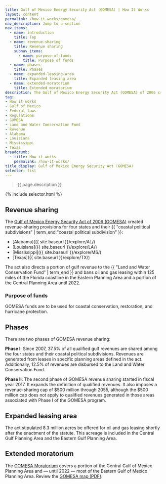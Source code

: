 ```yaml
---
title: Gulf of Mexico Energy Security Act (GOMESA) | How It Works
layout: content
permalink: /how-it-works/gomesa/
nav_description: Jump to a section
nav_items:
  - name: introduction
    title: Top
  - name: revenue-sharing
    title: Revenue sharing
    subnav_items:
      - name: purpose-of-funds
        title: Purpose of funds
  - name: phases
    title: Phases
  - name: expanded-leasing-area
    title: Expanded leasing area
  - name: extended-moratorium
    title: Extended moratorium
description: The Gulf of Mexico Energy Security Act (GOMESA) of 2006 created a revenue-sharing model for oil- and gas-producing gulf states. Under the act, Alabama, Louisiana, Mississippi, and Texas receive a portion of the revenue generated from oil and gas production offshore in the Gulf of Mexico. The act also directs a portion of revenue to the Land and Water Conservation Fund.
tag:
- How it works
- Gulf of Mexico
- Federal laws
- Regulations
- GOMESA
- Land and Water Conservation Fund
- Revenue
- Alabama
- Louisiana
- Mississippi
- Texas
breadcrumb:
  - title: How it works
    permalink: /how-it-works/
title_display: Gulf of Mexico Energy Security Act (GOMESA)
selector: list
---
```


> {{ page.description }}

{% include selector.html %}

## Revenue sharing
The [Gulf of Mexico Energy Security Act of 2006 (GOMESA)](https://www.boem.gov/GOMESA/) created revenue-sharing provisions for four states and their {{ "coastal political subdivisions" | term_end:"coastal political subdivision" }}:

* [Alabama]({{ site.baseurl }}/explore/AL/)
* [Louisiana]({{ site.baseurl }}/explore/LA/)
* [Mississippi]({{ site.baseurl }}/explore/MS/)
* [Texas]({{ site.baseurl }}/explore/TX/)

The act also directs a portion of gulf revenue to the {{ "Land and Water Conservation Fund" | term_end }} and bans oil and gas leasing within 125 miles of the Florida coastline in the Eastern Planning Area and a portion of the Central Planning Area until 2022.

### Purpose of funds
GOMESA funds are to be used for coastal conservation, restoration, and hurricane protection.

## Phases
There are two phases of GOMESA revenue sharing:

**Phase I**: Since 2007, 37.5% of all qualified gulf revenues are shared among the four states and their coastal political subdivisions. Revenues are generated from leases in specific planning areas defined in the act. Additionally, 12.5% of revenues are disbursed to the Land and Water Conservation Fund.

**Phase II**: The second phase of GOMESA revenue sharing started in fiscal year 2017. It expands the definition of qualified revenues. It also imposes a revenue-sharing cap of $500 million through 2055, although the $500 million cap does not apply to qualified revenues generated in those areas associated with Phase I of the GOMESA program.

## Expanded leasing area
The act stipulated 8.3 million acres be offered for oil and gas leasing shortly after the enactment of the statute. This acreage is included in the Central Gulf Planning Area and the Eastern Gulf Planning Area.

## Extended moratorium
The [GOMESA Moratorium](https://www.boem.gov/Areas-Under-Moratoria/) covers a portion of the Central Gulf of Mexico Planning Area and — until 2022 — most of the Eastern Gulf of Mexico Planning Area. Review the [GOMESA map (PDF)](https://www.boem.gov/GOMESA-Map/).
